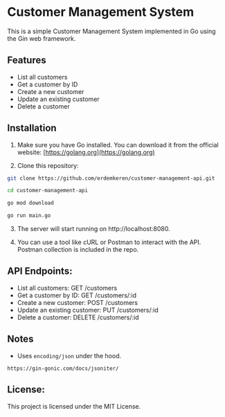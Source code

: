 # Customer Management System

This is a simple Customer Management System implemented in Go using the Gin web framework.


## Features

- List all customers
- Get a customer by ID
- Create a new customer
- Update an existing customer
- Delete a customer


## Installation

1. Make sure you have Go installed. You can download it from the official website: [https://golang.org](https://golang.org)

2. Clone this repository:

```bash
git clone https://github.com/erdemkeren/customer-management-api.git

cd customer-management-api

go mod download

go run main.go
```

3. The server will start running on http://localhost:8080.

4. You can use a tool like cURL or Postman to interact with the API. Postman collection is included in the repo.


## API Endpoints:

- List all customers: GET /customers
- Get a customer by ID: GET /customers/:id
- Create a new customer: POST /customers
- Update an existing customer: PUT /customers/:id
- Delete a customer: DELETE /customers/:id


## Notes

- Uses `encoding/json` under the hood.

```
https://gin-gonic.com/docs/jsoniter/
```


## License:

This project is licensed under the MIT License.
